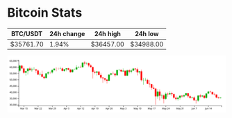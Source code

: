 # Bitcoin Stats

BTC/USDT|24h change|24h high|24h low|
|---|---|---|---|
|$35761.70|1.94%|$36457.00|$34988.00|

<img src="./chart.svg">

